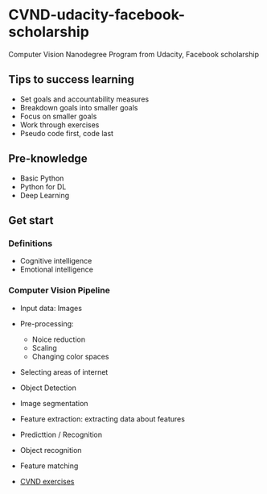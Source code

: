 # CVND-udacity-facebook-scholarship
Computer Vision Nanodegree Program from Udacity, Facebook scholarship

## Tips to success learning
- Set goals and accountability measures
- Breakdown goals into smaller goals
- Focus on smaller goals
- Work through exercises
- Pseudo code first, code last

## Pre-knowledge
- Basic Python
- Python for DL
- Deep Learning

## Get start
### Definitions
- Cognitive intelligence
- Emotional intelligence

### Computer Vision Pipeline
- Input data: Images
- Pre-processing:
  - Noice reduction
  - Scaling
  - Changing color spaces
 - Selecting areas of internet
  - Object Detection
  - Image segmentation
 - Feature extraction: extracting data about features
 - Predicttion / Recognition
  - Object recognition
  - Feature matching

- [CVND exercises](https://github.com/bttrung/CVND_Exercises)
